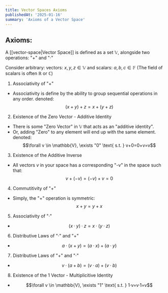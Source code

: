 ```yaml
---
title: Vector Spaces Axioms
publishedAt: '2025-01-16'
summary: 'Axioms of a Vector Space'
---
```


## Axioms:
A [[vector-space|Vector Space]] is defined as a set $\mathbb{V}$, alongside two operations: "+" and "·"

Consider arbitrary: vectors: $x,y,z \in \mathbb{V}$ and scalars: $a,b,c \in \mathbb{F}$ (The field of scalars is often $\mathbb{R}$ or $\mathbb{C}$)

1) Associativity of "+"
- Associativity is define by the ability to group sequential operations in any order. denoted: $$(x+y)+z=x+(y+z)$$

2) Existence of the Zero Vector - Additive Identity
- There is some "Zero Vector" in $\mathbb{V}$ that acts as an "additive identity".
- Or, adding "Zero" to any element will end up with the same element. denoted: $$\forall v \in \mathbb{V}, \exists "0" \text{ s.t. } v+0=0+v=v$$

3) Existence of the Additive Inverse
- All vectors $v$ in your space has a corresponding "-v" in the space such that: $$v+(-v)=(-v)+v=0$$

4) Commutitivity of "+"
- Simply, the "+" operation is symmetric: $$x+y=y+x$$

5) Associativity of "·"
- $$(x·y)·z=x·(y·z)$$

6) Distributive Laws of "·" and "+"
- $$a·(x+y)=(a·x)+(a·y)$$

7) Distributive Laws of "+" and "·"
- $$v·(a+b)=(v·a)+(v·b)$$

8) Existence of the 1 Vector - Multiplicitive Identity
- $$\forall v \in \mathbb{V}, \exists "1" \text{ s.t. } 1·v=v·1=v$$